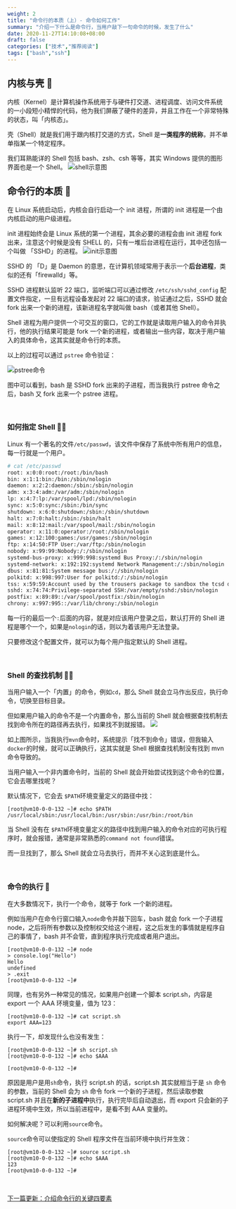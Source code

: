 ```yaml
---
weight: 2
title: "命令行的本质（上）- 命令如何工作"
summary: "介绍一下什么是命令行，当用户敲下一句命令的时候，发生了什么"
date: 2020-11-27T14:10:08+08:00
draft: false
categories: ["技术","推荐阅读"]
tags: ["bash","ssh"]
---
```


## 内核与壳 :turtle:

内核（Kernel）是计算机操作系统用于与硬件打交道、进程调度、访问文件系统的一小段短小精悍的代码，他为我们屏蔽了硬件的差异，并且工作在一个非常特殊的状态，叫「内核态」。

壳（Shell）就是我们用于跟内核打交道的方式，Shell 是**一类程序的统称**，并不单单指某一个特定程序。

我们耳熟能详的 Shell 包括 bash、zsh、csh 等等，其实 Windows 提供的图形界面也是一个 Shell。
![shell示意图](https://wumanhoblogimg.obs.cn-south-1.myhuaweicloud.com/images/cmd/shell.png)
&nbsp;

## 命令行的本质 :thinking:

在 Linux 系统启动后，内核会自行启动一个 init 进程，所谓的 init 进程是一个由内核启动的用户级进程。  

init 进程始终会是 Linux 系统的第一个进程，其余必要的进程会由 init 进程 fork 出来，注意这个时候是没有 SHELL 的，只有一堆后台进程在运行，其中还包括一个叫做 「SSHD」的进程。
![init示意图](https://wumanhoblogimg.obs.cn-south-1.myhuaweicloud.com/images/cmd/proc.png)

SSHD 的 「D」是 Daemon 的意思，在计算机领域常用于表示一个**后台进程**，类似的还有「firewalld」等。  

SSHD 进程默认监听 22 端口，监听端口可以通过修改 `/etc/ssh/sshd_config` 配置文件指定，一旦有远程设备发起对 22 端口的请求，验证通过之后，SSHD 就会 fork 出来一个新的进程，该新进程名字就叫做 bash（或者其他 Shell）。

Shell 进程为用户提供一个可交互的窗口，它的工作就是读取用户输入的命令并执行，他的执行结果可能是 fork 一个新的进程，或者输出一些内容，取决于用户输入的具体命令，这其实就是命令行的本质。

以上的过程可以通过 `pstree` 命令验证：

![pstree命令](https://wumanhoblogimg.obs.cn-south-1.myhuaweicloud.com/images/cmd/pstree.png)

图中可以看到，bash 是 SSHD fork 出来的子进程，而当我执行 pstree 命令之后，bash 又 fork 出来一个 pstree 进程。

&nbsp;

### 如何指定 Shell :golfing_man:

Linux 有一个著名的文件`/etc/passwd`，该文件中保存了系统中所有用户的信息，每一行就是一个用户。

```bash
# cat /etc/passwd
root: x:0:0:root:/root:/bin/bash
bin: x:1:1:bin:/bin:/sbin/nologin
daemon: x:2:2:daemon:/sbin:/sbin/nologin
adm: x:3:4:adm:/var/adm:/sbin/nologin
lp: x:4:7:lp:/var/spool/lpd:/sbin/nologin
sync: x:5:0:sync:/sbin:/bin/sync
shutdown: x:6:0:shutdown:/sbin:/sbin/shutdown
halt: x:7:0:halt:/sbin:/sbin/halt
mail: x:8:12:mail:/var/spool/mail:/sbin/nologin
operator: x:11:0:operator:/root:/sbin/nologin
games: x:12:100:games:/usr/games:/sbin/nologin
ftp: x:14:50:FTP User:/var/ftp:/sbin/nologin
nobody: x:99:99:Nobody:/:/sbin/nologin
systemd-bus-proxy: x:999:998:systemd Bus Proxy:/:/sbin/nologin
systemd-network: x:192:192:systemd Network Management:/:/sbin/nologin
dbus: x:81:81:System message bus:/:/sbin/nologin
polkitd: x:998:997:User for polkitd:/:/sbin/nologin
tss: x:59:59:Account used by the trousers package to sandbox the tcsd daemon:/dev/null:/sbin/nologin
sshd: x:74:74:Privilege-separated SSH:/var/empty/sshd:/sbin/nologin
postfix: x:89:89::/var/spool/postfix:/sbin/nologin
chrony: x:997:995::/var/lib/chrony:/sbin/nologin
```

每一行的最后一个`:`后面的内容，就是对应该用户登录之后，默认打开的 Shell 进程是哪个一个，如果是`nologin`的话，则以为着该用户无法登录。

只要修改这个配置文件，就可以为每个用户指定默认的 Shell 进程。

&nbsp;

### Shell 的查找机制 :sassy_woman:

当用户输入一个「内置」的命令，例如`cd`，那么 Shell 就会立马作出反应，执行命令，切换至目标目录。

但如果用户输入的命令不是一个内置命令，那么当前的 Shell 就会根据查找机制去找到命令所在的路径再去执行，如果找不到就报错。
![](https://wumanhoblogimg.obs.cn-south-1.myhuaweicloud.com/images/cmd/path.png)

如上图所示，当我执行`mvn`命令时，系统提示「找不到命令」错误，但我输入`docker`的时候，就可以正确执行，这其实就是 Shell 根据查找机制没有找到 mvn 命令导致的。

当用户输入一个非内置命令时，当前的 Shell 就会开始尝试找到这个命令的位置，它会去哪里找呢？

默认情况下，它会去 `$PATH`环境变量定义的路径中找：

```
[root@vm10-0-0-132 ~]# echo $PATH
/usr/local/sbin:/usr/local/bin:/usr/sbin:/usr/bin:/root/bin
```

当 Shell 没有在 `$PATH`环境变量定义的路径中找到用户输入的命令对应的可执行程序时，就会报错，通常是非常熟悉的`command not found`错误。

而一旦找到了，那么 Shell 就会立马去执行，而并不关心这到底是什么。

&nbsp;

### 命令的执行 :dart:

在大多数情况下，执行一个命令，就等于 fork 一个新的进程。

例如当用户在命令行窗口输入`node`命令并敲下回车，bash 就会 fork 一个子进程 node，之后将所有参数以及控制权交给这个进程，这之后发生的事情就是程序自己的事情了，bash 并不会管，直到程序执行完成或者用户退出。

```
[root@vm10-0-0-132 ~]# node
> console.log("Hello")
Hello
undefined
> .exit
[root@vm10-0-0-132 ~]# 
```

同理，也有另外一种常见的情况，如果用户创建一个脚本 script.sh，内容是 export 一个 AAA 环境变量，值为 123：

```
[root@vm10-0-0-132 ~]# cat script.sh 
export AAA=123
```

执行一下，却发现什么也没有发生：

```
[root@vm10-0-0-132 ~]# sh script.sh 
[root@vm10-0-0-132 ~]# echo $AAA

[root@vm10-0-0-132 ~]#
```

原因是用户是用`sh`命令，执行 script.sh 的话，script.sh 其实就相当于是 `sh` 命令的参数，当前的 Shell 会为 `sh` 命令 fork 一个新的子进程，然后读取参数 script.sh 并且在**新的子进程中**执行，执行完毕后自动退出，而 export 只会新的子进程环境中生效，所以当前进程中，是看不到 AAA 变量的。

如何解决呢？可以利用`source`命令。

`source`命令可以使指定的 Shell 程序文件在当前环境中执行并生效：

```
[root@vm10-0-0-132 ~]# source script.sh 
[root@vm10-0-0-132 ~]# echo $AAA
123
[root@vm10-0-0-132 ~]# 
```

&nbsp;

[下一篇更新：介绍命令行的关键四要素](https://wumanho.cn/posts/cmd02/)

&nbsp;